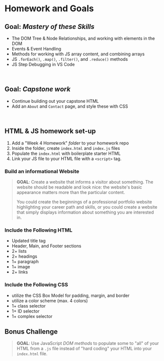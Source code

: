 # Homework and Goals

## Goal: _Mastery of these Skills_

- The DOM Tree & Node Relationships, and working with elements in the DOM
- Events & Event Handling
- Methods for working with JS array content, and combining arrays
- JS `.forEach()`, `.map()`, `.filter()`, and `.reduce()` methods
- JS Step Debugging in VS Code

<br>

## Goal: _Capstone work_

- Continue building out your capstone HTML
- Add an `About` and `Contact` page, and style these with CSS

<br>

## HTML & JS homework set-up

1. Add a "Week 4 Homework" _folder_ to your homework repo
2. Inside the folder, create `index.html` and `index.js` files
3. Populate the `index.html` with boilerplate starter HTML
4. Link your JS file to your HTML file with a `<script>` tag.

### Build an informational Website

> **GOAL**: Create a website that informs a visitor about something. The website should be readable and look nice: the website's basic appearance matters more than the particular content.
>
> You could create the beginnings of a professional portfolio website highlighting your career path and skills, or you could create a website that simply displays information about something you are interested in.

### Include the Following HTML

- Updated title tag
- Header, Main, and Footer sections
- 2+ lists
- 2+ headings
- 1+ paragraph
- 1+ image
- 2+ links

### Include the Following CSS

- utilize the CSS Box Model for padding, margin, and border
- utilize a color scheme (max. 4 colors)
- 1+ class selector
- 1+ ID selector
- 1+ complex selector

## Bonus Challenge

> **GOAL**: Use JavaScript _DOM methods_ to populate some to "all" of your HTML from a `.js` file instead of "hard coding" your HTML into your `index.html` file.
